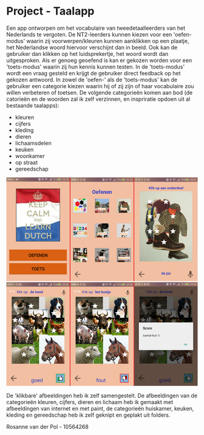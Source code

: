 Project - Taalapp
==================

Een app ontworpen om het vocabulaire van tweedetaalleerders van het Nederlands te vergoten. De NT2-leerders kunnen kiezen voor een 'oefen-modus' waarin zij voorwerpen/kleuren kunnen aanklikken op een plaatje, het Nederlandse woord hiervoor verschijnt dan in beeld. Ook kan de gebruiker dan klikken op het luidsprekertje, het woord wordt dan uitgesproken. Als er genoeg geoefend is kan er gekozen worden voor een 'toets-modus' waarin zij hun kennis kunnen testen. In de 'toets-modus' wordt een vraag gesteld en krijgt de gebruiker direct feedback op het gekozen antwoord.
In zowel de 'oefen-' als de 'toets-modus' kan de gebruiker een categorie kiezen waarin hij of zij zijn of haar vocabulaire zou willen verbeteren of toetsen. De volgende categorieën komen aan bod (de catorieën en de woorden zal ik zelf verzinnen, en inspriratie opdoen uit al bestaande taalapps):
* kleuren
* cijfers
* kleding
* dieren
* lichaamsdelen
* keuken
* woonkamer
* op straat
* gereedschap

![Screenshots1](https://github.com/RosannevanderPol/Project/blob/master/doc/Screenshots1.png?raw=true)
![Screenshots2](https://github.com/RosannevanderPol/Project/blob/master/doc/Screenshots2.png?raw=true)

De 'klikbare' afbeeldingen heb ik zelf samengestelt. De afbeeldingen van de categorieën kleuren, cijfers, dieren en lichaam heb ik gemaakt met afbeeldingen van internet en met paint, de categorieën huiskamer, keuken, kleding en gereedschap heb ik zelf geknipt en geplakt uit folders.

Rosanne van der Pol - 10564268


